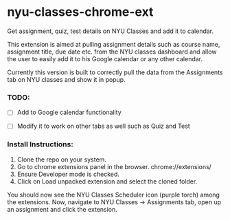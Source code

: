 # nyu-classes-chrome-ext
Get assignment, quiz, test details on NYU Classes and add it to calendar.

This extension is aimed at pulling assignment details such as course name, assignment title, due date etc. from the NYU classes dashboard and allow the user to easily add it to his Google calendar or any other calendar.

Currently this version is built to correctly pull the data from the Assignments tab on NYU classes and show it in popup.


### TODO:
- [ ] Add to Google calendar functionality
- [ ] Modify it to work on other tabs as well such as Quiz and Test


### Install Instructions:

1. Clone the repo on your system.
2. Go to chrome extensions panel in the browser. chrome://extensions/
3. Ensure Developer mode is checked.
4. Click on Load unpacked extension and select the cloned folder.

You should now see the NYU Classes Scheduler icon (purple torch) among the extensions.
Now, navigate to NYU Classes -> Assignments tab, open up an assignment and click the extension.
